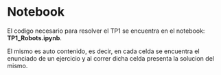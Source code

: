 # Notebook

El codigo necesario para resolver el TP1 se encuentra en el notebook: **TP1_Robots.ipynb**.

El mismo es auto contenido, es decir, en cada celda se encuentra el enunciado de un ejercicio y al correr dicha celda presenta la solucion del mismo.
